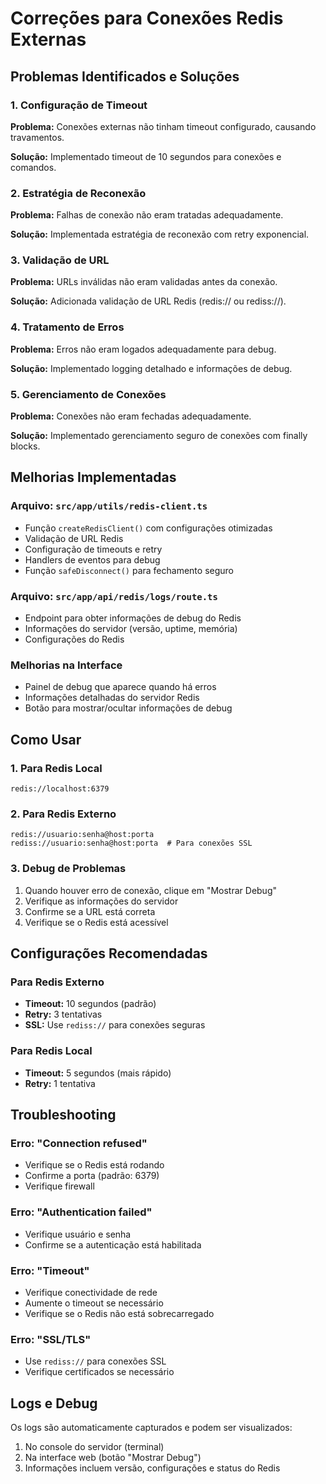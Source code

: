 # Correções para Conexões Redis Externas

## Problemas Identificados e Soluções

### 1. **Configuração de Timeout**
**Problema:** Conexões externas não tinham timeout configurado, causando travamentos.

**Solução:** Implementado timeout de 10 segundos para conexões e comandos.

### 2. **Estratégia de Reconexão**
**Problema:** Falhas de conexão não eram tratadas adequadamente.

**Solução:** Implementada estratégia de reconexão com retry exponencial.

### 3. **Validação de URL**
**Problema:** URLs inválidas não eram validadas antes da conexão.

**Solução:** Adicionada validação de URL Redis (redis:// ou rediss://).

### 4. **Tratamento de Erros**
**Problema:** Erros não eram logados adequadamente para debug.

**Solução:** Implementado logging detalhado e informações de debug.

### 5. **Gerenciamento de Conexões**
**Problema:** Conexões não eram fechadas adequadamente.

**Solução:** Implementado gerenciamento seguro de conexões com finally blocks.

## Melhorias Implementadas

### Arquivo: `src/app/utils/redis-client.ts`
- Função `createRedisClient()` com configurações otimizadas
- Validação de URL Redis
- Configuração de timeouts e retry
- Handlers de eventos para debug
- Função `safeDisconnect()` para fechamento seguro

### Arquivo: `src/app/api/redis/logs/route.ts`
- Endpoint para obter informações de debug do Redis
- Informações do servidor (versão, uptime, memória)
- Configurações do Redis

### Melhorias na Interface
- Painel de debug que aparece quando há erros
- Informações detalhadas do servidor Redis
- Botão para mostrar/ocultar informações de debug

## Como Usar

### 1. **Para Redis Local**
```
redis://localhost:6379
```

### 2. **Para Redis Externo**
```
redis://usuario:senha@host:porta
rediss://usuario:senha@host:porta  # Para conexões SSL
```

### 3. **Debug de Problemas**
1. Quando houver erro de conexão, clique em "Mostrar Debug"
2. Verifique as informações do servidor
3. Confirme se a URL está correta
4. Verifique se o Redis está acessível

## Configurações Recomendadas

### Para Redis Externo
- **Timeout:** 10 segundos (padrão)
- **Retry:** 3 tentativas
- **SSL:** Use `rediss://` para conexões seguras

### Para Redis Local
- **Timeout:** 5 segundos (mais rápido)
- **Retry:** 1 tentativa

## Troubleshooting

### Erro: "Connection refused"
- Verifique se o Redis está rodando
- Confirme a porta (padrão: 6379)
- Verifique firewall

### Erro: "Authentication failed"
- Verifique usuário e senha
- Confirme se a autenticação está habilitada

### Erro: "Timeout"
- Verifique conectividade de rede
- Aumente o timeout se necessário
- Verifique se o Redis não está sobrecarregado

### Erro: "SSL/TLS"
- Use `rediss://` para conexões SSL
- Verifique certificados se necessário

## Logs e Debug

Os logs são automaticamente capturados e podem ser visualizados:
1. No console do servidor (terminal)
2. Na interface web (botão "Mostrar Debug")
3. Informações incluem versão, configurações e status do Redis
